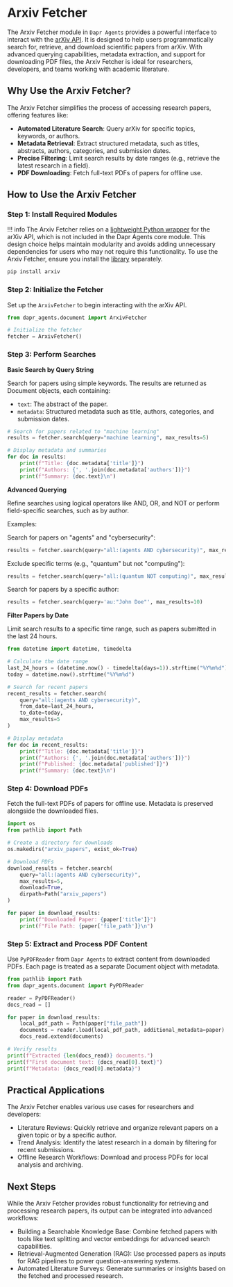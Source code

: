 # Arxiv Fetcher

The Arxiv Fetcher module in `Dapr Agents` provides a powerful interface to interact with the [arXiv API](https://info.arxiv.org/help/api/index.html). It is designed to help users programmatically search for, retrieve, and download scientific papers from arXiv. With advanced querying capabilities, metadata extraction, and support for downloading PDF files, the Arxiv Fetcher is ideal for researchers, developers, and teams working with academic literature.

## Why Use the Arxiv Fetcher?

The Arxiv Fetcher simplifies the process of accessing research papers, offering features like:

* **Automated Literature Search**: Query arXiv for specific topics, keywords, or authors.
* **Metadata Retrieval**: Extract structured metadata, such as titles, abstracts, authors, categories, and submission dates.
* **Precise Filtering**: Limit search results by date ranges (e.g., retrieve the latest research in a field).
* **PDF Downloading**: Fetch full-text PDFs of papers for offline use.

## How to Use the Arxiv Fetcher

### Step 1: Install Required Modules

!!! info
    The Arxiv Fetcher relies on a [lightweight Python wrapper](https://github.com/lukasschwab/arxiv.py) for the arXiv API, which is not included in the Dapr Agents core module. This design choice helps maintain modularity and avoids adding unnecessary dependencies for users who may not require this functionality. To use the Arxiv Fetcher, ensure you install the [library](https://pypi.org/project/arxiv/) separately.

```python
pip install arxiv
```

### Step 2: Initialize the Fetcher

Set up the `ArxivFetcher` to begin interacting with the arXiv API.

```python
from dapr_agents.document import ArxivFetcher

# Initialize the fetcher
fetcher = ArxivFetcher()
```

### Step 3: Perform Searches

**Basic Search by Query String**

Search for papers using simple keywords. The results are returned as Document objects, each containing:

* `text`: The abstract of the paper.
* `metadata`: Structured metadata such as title, authors, categories, and submission dates.

```python
# Search for papers related to "machine learning"
results = fetcher.search(query="machine learning", max_results=5)

# Display metadata and summaries
for doc in results:
    print(f"Title: {doc.metadata['title']}")
    print(f"Authors: {', '.join(doc.metadata['authors'])}")
    print(f"Summary: {doc.text}\n")
```

**Advanced Querying**

Refine searches using logical operators like AND, OR, and NOT or perform field-specific searches, such as by author.

Examples:

Search for papers on "agents" and "cybersecurity":

```python
results = fetcher.search(query="all:(agents AND cybersecurity)", max_results=10)
```

Exclude specific terms (e.g., "quantum" but not "computing"):

```python
results = fetcher.search(query="all:(quantum NOT computing)", max_results=10)
```

Search for papers by a specific author:

```python
results = fetcher.search(query='au:"John Doe"', max_results=10)
```

**Filter Papers by Date**

Limit search results to a specific time range, such as papers submitted in the last 24 hours.

```python
from datetime import datetime, timedelta

# Calculate the date range
last_24_hours = (datetime.now() - timedelta(days=1)).strftime("%Y%m%d")
today = datetime.now().strftime("%Y%m%d")

# Search for recent papers
recent_results = fetcher.search(
    query="all:(agents AND cybersecurity)",
    from_date=last_24_hours,
    to_date=today,
    max_results=5
)

# Display metadata
for doc in recent_results:
    print(f"Title: {doc.metadata['title']}")
    print(f"Authors: {', '.join(doc.metadata['authors'])}")
    print(f"Published: {doc.metadata['published']}")
    print(f"Summary: {doc.text}\n")
```

### Step 4: Download PDFs

Fetch the full-text PDFs of papers for offline use. Metadata is preserved alongside the downloaded files.

```python
import os
from pathlib import Path

# Create a directory for downloads
os.makedirs("arxiv_papers", exist_ok=True)

# Download PDFs
download_results = fetcher.search(
    query="all:(agents AND cybersecurity)",
    max_results=5,
    download=True,
    dirpath=Path("arxiv_papers")
)

for paper in download_results:
    print(f"Downloaded Paper: {paper['title']}")
    print(f"File Path: {paper['file_path']}\n")
```

### Step 5: Extract and Process PDF Content

Use `PyPDFReader` from `Dapr Agents` to extract content from downloaded PDFs. Each page is treated as a separate Document object with metadata.

```python
from pathlib import Path
from dapr_agents.document import PyPDFReader

reader = PyPDFReader()
docs_read = []

for paper in download_results:
    local_pdf_path = Path(paper["file_path"])
    documents = reader.load(local_pdf_path, additional_metadata=paper)
    docs_read.extend(documents)

# Verify results
print(f"Extracted {len(docs_read)} documents.")
print(f"First document text: {docs_read[0].text}")
print(f"Metadata: {docs_read[0].metadata}")
```

## Practical Applications

The Arxiv Fetcher enables various use cases for researchers and developers:

* Literature Reviews: Quickly retrieve and organize relevant papers on a given topic or by a specific author.
* Trend Analysis: Identify the latest research in a domain by filtering for recent submissions.
* Offline Research Workflows: Download and process PDFs for local analysis and archiving.

## Next Steps

While the Arxiv Fetcher provides robust functionality for retrieving and processing research papers, its output can be integrated into advanced workflows:

* Building a Searchable Knowledge Base: Combine fetched papers with tools like text splitting and vector embeddings for advanced search capabilities.
* Retrieval-Augmented Generation (RAG): Use processed papers as inputs for RAG pipelines to power question-answering systems.
* Automated Literature Surveys: Generate summaries or insights based on the fetched and processed research.